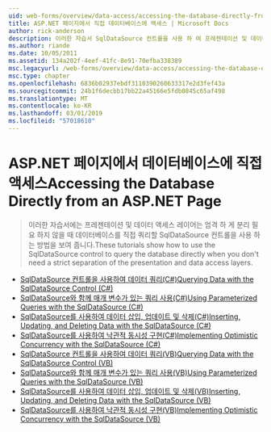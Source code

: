 ```yaml
---
uid: web-forms/overview/data-access/accessing-the-database-directly-from-an-aspnet-page/index
title: ASP.NET 페이지에서 직접 데이터베이스에 액세스 | Microsoft Docs
author: rick-anderson
description: 이러한 자습서 SqlDataSource 컨트롤을 사용 하 여 프레젠테이션 및 데이터를 엄격 하 게 분리 필요 하지 않을 때 데이터베이스를 직접 쿼리 하는 방법을 표시 하는 중...
ms.author: riande
ms.date: 10/05/2011
ms.assetid: 134a202f-4eef-41fc-8e91-70efba338389
msc.legacyurl: /web-forms/overview/data-access/accessing-the-database-directly-from-an-aspnet-page
msc.type: chapter
ms.openlocfilehash: 6836b02937ebdf3110390260633317e2d3fef43a
ms.sourcegitcommit: 24b1f6decbb17bb22a45166e5fdb0845c65af498
ms.translationtype: MT
ms.contentlocale: ko-KR
ms.lasthandoff: 03/01/2019
ms.locfileid: "57018610"
---
```

<a name="accessing-the-database-directly-from-an-aspnet-page"></a><span data-ttu-id="3eb1b-103">ASP.NET 페이지에서 데이터베이스에 직접 액세스</span><span class="sxs-lookup"><span data-stu-id="3eb1b-103">Accessing the Database Directly from an ASP.NET Page</span></span>
====================
> <span data-ttu-id="3eb1b-104">이러한 자습서에는 프레젠테이션 및 데이터 액세스 레이어는 엄격 하 게 분리 필요 하지 않을 때 데이터베이스를 직접 쿼리할 SqlDataSource 컨트롤을 사용 하는 방법을 보여 줍니다.</span><span class="sxs-lookup"><span data-stu-id="3eb1b-104">These tutorials show how to use the SqlDataSource control to query the database directly when you don't need a strict separation of the presentation and data access layers.</span></span>


- [<span data-ttu-id="3eb1b-105">SqlDataSource 컨트롤을 사용하여 데이터 쿼리(C#)</span><span class="sxs-lookup"><span data-stu-id="3eb1b-105">Querying Data with the SqlDataSource Control (C#)</span></span>](querying-data-with-the-sqldatasource-control-cs.md)
- [<span data-ttu-id="3eb1b-106">SqlDataSource와 함께 매개 변수가 있는 쿼리 사용(C#)</span><span class="sxs-lookup"><span data-stu-id="3eb1b-106">Using Parameterized Queries with the SqlDataSource (C#)</span></span>](using-parameterized-queries-with-the-sqldatasource-cs.md)
- [<span data-ttu-id="3eb1b-107">SqlDataSource를 사용하여 데이터 삽입, 업데이트 및 삭제(C#)</span><span class="sxs-lookup"><span data-stu-id="3eb1b-107">Inserting, Updating, and Deleting Data with the SqlDataSource (C#)</span></span>](inserting-updating-and-deleting-data-with-the-sqldatasource-cs.md)
- [<span data-ttu-id="3eb1b-108">SqlDataSource를 사용하여 낙관적 동시성 구현(C#)</span><span class="sxs-lookup"><span data-stu-id="3eb1b-108">Implementing Optimistic Concurrency with the SqlDataSource (C#)</span></span>](implementing-optimistic-concurrency-with-the-sqldatasource-cs.md)
- [<span data-ttu-id="3eb1b-109">SqlDataSource 컨트롤을 사용하여 데이터 쿼리(VB)</span><span class="sxs-lookup"><span data-stu-id="3eb1b-109">Querying Data with the SqlDataSource Control (VB)</span></span>](querying-data-with-the-sqldatasource-control-vb.md)
- [<span data-ttu-id="3eb1b-110">SqlDataSource와 함께 매개 변수가 있는 쿼리 사용(VB)</span><span class="sxs-lookup"><span data-stu-id="3eb1b-110">Using Parameterized Queries with the SqlDataSource (VB)</span></span>](using-parameterized-queries-with-the-sqldatasource-vb.md)
- [<span data-ttu-id="3eb1b-111">SqlDataSource를 사용하여 데이터 삽입, 업데이트 및 삭제(VB)</span><span class="sxs-lookup"><span data-stu-id="3eb1b-111">Inserting, Updating, and Deleting Data with the SqlDataSource (VB)</span></span>](inserting-updating-and-deleting-data-with-the-sqldatasource-vb.md)
- [<span data-ttu-id="3eb1b-112">SqlDataSource를 사용하여 낙관적 동시성 구현(VB)</span><span class="sxs-lookup"><span data-stu-id="3eb1b-112">Implementing Optimistic Concurrency with the SqlDataSource (VB)</span></span>](implementing-optimistic-concurrency-with-the-sqldatasource-vb.md)
